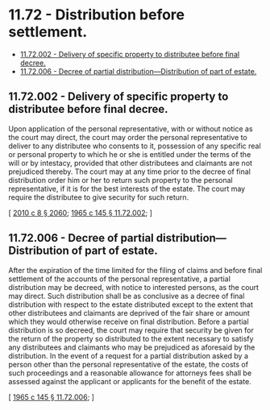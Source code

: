# 11.72 - Distribution before settlement.
* [11.72.002 - Delivery of specific property to distributee before final decree.](#1172002---delivery-of-specific-property-to-distributee-before-final-decree)
* [11.72.006 - Decree of partial distribution—Distribution of part of estate.](#1172006---decree-of-partial-distributiondistribution-of-part-of-estate)
## 11.72.002 - Delivery of specific property to distributee before final decree.
Upon application of the personal representative, with or without notice as the court may direct, the court may order the personal representative to deliver to any distributee who consents to it, possession of any specific real or personal property to which he or she is entitled under the terms of the will or by intestacy, provided that other distributees and claimants are not prejudiced thereby. The court may at any time prior to the decree of final distribution order him or her to return such property to the personal representative, if it is for the best interests of the estate. The court may require the distributee to give security for such return.

\[ [2010 c 8 § 2060](https://lawfilesext.leg.wa.gov/biennium/2009-10/Pdf/Bills/Session%20Laws/Senate/6239-S.SL.pdf?cite=2010%20c%208%20§%202060); [1965 c 145 § 11.72.002](https://leg.wa.gov/CodeReviser/documents/sessionlaw/1965c145.pdf?cite=1965%20c%20145%20§%2011.72.002); \]

## 11.72.006 - Decree of partial distribution—Distribution of part of estate.
After the expiration of the time limited for the filing of claims and before final settlement of the accounts of the personal representative, a partial distribution may be decreed, with notice to interested persons, as the court may direct. Such distribution shall be as conclusive as a decree of final distribution with respect to the estate distributed except to the extent that other distributees and claimants are deprived of the fair share or amount which they would otherwise receive on final distribution. Before a partial distribution is so decreed, the court may require that security be given for the return of the property so distributed to the extent necessary to satisfy any distributees and claimants who may be prejudiced as aforesaid by the distribution. In the event of a request for a partial distribution asked by a person other than the personal representative of the estate, the costs of such proceedings and a reasonable allowance for attorneys fees shall be assessed against the applicant or applicants for the benefit of the estate.

\[ [1965 c 145 § 11.72.006](https://leg.wa.gov/CodeReviser/documents/sessionlaw/1965c145.pdf?cite=1965%20c%20145%20§%2011.72.006); \]

